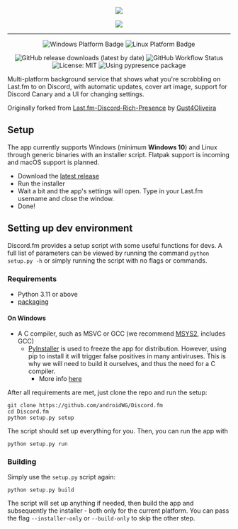 <p align="center">
  <img src="https://i.imgur.com/sBPf84B.png" style="max-height: 128px">
</p>
<p align="center">
  <img src="https://i.imgur.com/EcePBfb.gif" style="max-height: 350px">
</p>

----

<p align="center">
   <img src="https://img.shields.io/badge/Windows-blue?style=for-the-badge&logo=windows&logoColor=white&labelColor=black" alt="Windows Platform Badge">
   <img src="https://img.shields.io/badge/Linux-gold?style=for-the-badge&logo=linux&logoColor=white&labelColor=black
" alt="Linux Platform Badge">
</p>

<p align="center">
   <img alt="GitHub release downloads (latest by date)" src="https://img.shields.io/github/downloads/androidWG/Discord.fm/latest/total?label=downloads&style=flat-square&labelColor=black">
    <img alt="GitHub Workflow Status" src="https://img.shields.io/github/actions/workflow/status/androidWG/Discord.fm/test-build.yml?style=flat-square&labelColor=black&label=build %26 tests">
   <img src="https://img.shields.io/github/license/AndroidWG/Discord.fm?style=flat-square&labelColor=black" alt="License: MIT">
   <img src="https://img.shields.io/badge/using-pypresence-00bb88.svg?style=flat-square&logo=discord&logoWidth=20&logoColor=white&labelColor=black" alt="Using pypresence package">
</p>

Multi-platform background service that shows what you're scrobbling on Last.fm to on Discord, with automatic updates,
cover art image, support for Discord Canary and a UI for changing settings.

Originally forked from [Last.fm-Discord-Rich-Presence](https://github.com/Gust4Oliveira/Last.fm-Discord-Rich-Presence)
by [Gust4Oliveira](https://github.com/Gust4Oliveira)

## Setup
The app currently supports Windows (minimum **Windows 10**) and Linux through generic binaries with an installer script. Flatpak support is incoming and macOS support is planned.

- Download the [latest release](https://github.com/AndroidWG/Discord.fm/releases/latest)
- Run the installer
- Wait a bit and the app's settings will open. Type in your Last.fm username and close the window.
- Done!

## Setting up dev environment

Discord.fm provides a setup script with some useful functions for devs. A full list of parameters can be viewed by running the command `python setup.py -h` or simply running the script with no flags or commands.

### Requirements

- Python 3.11 or above
- [packaging](https://pypi.org/project/packaging/)

#### On Windows

- A C compiler, such as MSVC or GCC (we recommend [MSYS2](https://www.msys2.org/), includes GCC)
    - [PyInstaller](https://github.com/pyinstaller/pyinstaller) is used to freeze the app for distribution. However,
      using pip to install it will trigger false positives in many antiviruses. This is why we will need to build it
      ourselves, and thus the need for a C compiler.
        - More
          info [here](https://stackoverflow.com/questions/43777106/program-made-with-pyinstaller-now-seen-as-a-trojan-horse-by-avg)

After all requirements are met, just clone the repo and run the setup:

````commandline
git clone https://github.com/androidWG/Discord.fm
cd Discord.fm
python setup.py setup
````

The script should set up everything for you. Then, you can run the app with

```commandline
python setup.py run
```

### Building

Simply use the `setup.py` script again:

````commandline
python setup.py build
````

The script will set up anything if needed, then build the app and subsequently the installer - both only for the current
platform. You can pass the flag `--installer-only` or `--build-only` to skip the other step.
